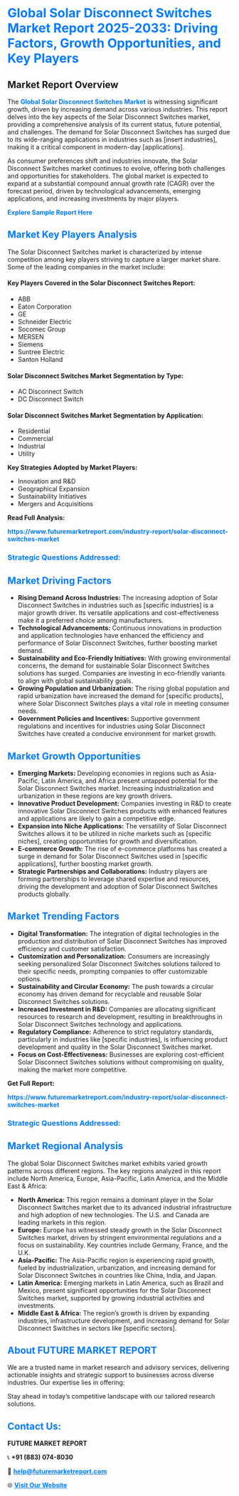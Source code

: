<h1 style="color: #007BFF;">Global Solar Disconnect Switches Market Report 2025-2033: Driving Factors, Growth Opportunities, and Key Players</h1>

<section id="overview">
<h2>Market Report Overview</h2>
<p>The <a href="https://www.futuremarketreport.com/industry-report/solar-disconnect-switches-market" style="color: #007BFF; text-decoration: none;"><strong>Global Solar Disconnect Switches Market</strong></a> is witnessing significant growth, driven by increasing demand across various industries. This report delves into the key aspects of the Solar Disconnect Switches market, providing a comprehensive analysis of its current status, future potential, and challenges. The demand for Solar Disconnect Switches has surged due to its wide-ranging applications in industries such as [insert industries], making it a critical component in modern-day [applications].</p>
<p>As consumer preferences shift and industries innovate, the Solar Disconnect Switches market continues to evolve, offering both challenges and opportunities for stakeholders. The global market is expected to expand at a substantial compound annual growth rate (CAGR) over the forecast period, driven by technological advancements, emerging applications, and increasing investments by major players.</p>
</section>

<section id="overview">
<p><a href="https://www.futuremarketreport.com/request-sample/reportId=91680" style="color: #007BFF; text-decoration: none;"><strong>Explore Sample Report Here</strong></a></p>
</section>

<section id="key-players">
<h2 style="color: #007BFF;">Market Key Players Analysis</h2>
<p>The Solar Disconnect Switches market is characterized by intense competition among key players striving to capture a larger market share. Some of the leading companies in the market include:</p>
<h4>Key Players Covered in the Solar Disconnect Switches Report:</h4>
<ul><li>ABB</li><li>Eaton Corporation</li><li>GE</li><li>Schneider Electric</li><li>Socomec Group</li><li>MERSEN</li><li>Siemens</li><li>Suntree Electric</li><li>Santon Holland</li></ul>
<h4>Solar Disconnect Switches Market Segmentation by Type:</h4>
<ul><li>AC Disconnect Switch</li><li>DC Disconnect Switch</li></ul>

<h4>Solar Disconnect Switches Market Segmentation by Application:</h4>
<ul><li>Residential</li><li>Commercial</li><li>Industrial</li><li>Utility</li></ul>
<p><strong>Key Strategies Adopted by Market Players:</strong></p>
<ul>
<li>Innovation and R&D</li>
<li>Geographical Expansion</li>
<li>Sustainability Initiatives</li>
<li>Mergers and Acquisitions</li>
</ul>
</section>

<section>
<p><strong>Read Full Analysis: </strong></p><a href="https://www.futuremarketreport.com/industry-report/solar-disconnect-switches-market" style="color: #007BFF; text-decoration: none;"><strong>https://www.futuremarketreport.com/industry-report/solar-disconnect-switches-market</strong></a>
<h3 style="color: #007BFF;">Strategic Questions Addressed:</h3>
</section>

<section id="driving-factors">
<h2 style="color: #007BFF;">Market Driving Factors</h2>
<ul>
<li><strong>Rising Demand Across Industries:</strong> The increasing adoption of Solar Disconnect Switches in industries such as [specific industries] is a major growth driver. Its versatile applications and cost-effectiveness make it a preferred choice among manufacturers.</li>
<li><strong>Technological Advancements:</strong> Continuous innovations in production and application technologies have enhanced the efficiency and performance of Solar Disconnect Switches, further boosting market demand.</li>
<li><strong>Sustainability and Eco-Friendly Initiatives:</strong> With growing environmental concerns, the demand for sustainable Solar Disconnect Switches solutions has surged. Companies are investing in eco-friendly variants to align with global sustainability goals.</li>
<li><strong>Growing Population and Urbanization:</strong> The rising global population and rapid urbanization have increased the demand for [specific products], where Solar Disconnect Switches plays a vital role in meeting consumer needs.</li>
<li><strong>Government Policies and Incentives:</strong> Supportive government regulations and incentives for industries using Solar Disconnect Switches have created a conducive environment for market growth.</li>
</ul>
</section>

<section id="growth-opportunities">
<h2 style="color: #007BFF;">Market Growth Opportunities</h2>
<ul>
<li><strong>Emerging Markets:</strong> Developing economies in regions such as Asia-Pacific, Latin America, and Africa present untapped potential for the Solar Disconnect Switches market. Increasing industrialization and urbanization in these regions are key growth drivers.</li>
<li><strong>Innovative Product Development:</strong> Companies investing in R&D to create innovative Solar Disconnect Switches products with enhanced features and applications are likely to gain a competitive edge.</li>
<li><strong>Expansion into Niche Applications:</strong> The versatility of Solar Disconnect Switches allows it to be utilized in niche markets such as [specific niches], creating opportunities for growth and diversification.</li>
<li><strong>E-commerce Growth:</strong> The rise of e-commerce platforms has created a surge in demand for Solar Disconnect Switches used in [specific applications], further boosting market growth.</li>
<li><strong>Strategic Partnerships and Collaborations:</strong> Industry players are forming partnerships to leverage shared expertise and resources, driving the development and adoption of Solar Disconnect Switches products globally.</li>
</ul>
</section>

<section id="trending-factors">
<h2 style="color: #007BFF;">Market Trending Factors</h2>
<ul>
<li><strong>Digital Transformation:</strong> The integration of digital technologies in the production and distribution of Solar Disconnect Switches has improved efficiency and customer satisfaction.</li>
<li><strong>Customization and Personalization:</strong> Consumers are increasingly seeking personalized Solar Disconnect Switches solutions tailored to their specific needs, prompting companies to offer customizable options.</li>
<li><strong>Sustainability and Circular Economy:</strong> The push towards a circular economy has driven demand for recyclable and reusable Solar Disconnect Switches solutions.</li>
<li><strong>Increased Investment in R&D:</strong> Companies are allocating significant resources to research and development, resulting in breakthroughs in Solar Disconnect Switches technology and applications.</li>
<li><strong>Regulatory Compliance:</strong> Adherence to strict regulatory standards, particularly in industries like [specific industries], is influencing product development and quality in the Solar Disconnect Switches market.</li>
<li><strong>Focus on Cost-Effectiveness:</strong> Businesses are exploring cost-efficient Solar Disconnect Switches solutions without compromising on quality, making the market more competitive.</li>
</ul>
</section>

<section>
<p><strong>Get Full Report: </strong></p><a href="https://www.futuremarketreport.com/industry-report/solar-disconnect-switches-market" style="color: #007BFF; text-decoration: none;"><strong>https://www.futuremarketreport.com/industry-report/solar-disconnect-switches-market</strong></a>
<h3 style="color: #007BFF;">Strategic Questions Addressed:</h3>
</section>


<section id="regional-analysis">
<h2 style="color: #007BFF;">Market Regional Analysis</h2>
<p>The global Solar Disconnect Switches market exhibits varied growth patterns across different regions. The key regions analyzed in this report include North America, Europe, Asia-Pacific, Latin America, and the Middle East & Africa:</p>
<ul>
<li><strong>North America:</strong> This region remains a dominant player in the Solar Disconnect Switches market due to its advanced industrial infrastructure and high adoption of new technologies. The U.S. and Canada are leading markets in this region.</li>
<li><strong>Europe:</strong> Europe has witnessed steady growth in the Solar Disconnect Switches market, driven by stringent environmental regulations and a focus on sustainability. Key countries include Germany, France, and the U.K.</li>
<li><strong>Asia-Pacific:</strong> The Asia-Pacific region is experiencing rapid growth, fueled by industrialization, urbanization, and increasing demand for Solar Disconnect Switches in countries like China, India, and Japan.</li>
<li><strong>Latin America:</strong> Emerging markets in Latin America, such as Brazil and Mexico, present significant opportunities for the Solar Disconnect Switches market, supported by growing industrial activities and investments.</li>
<li><strong>Middle East & Africa:</strong> The region’s growth is driven by expanding industries, infrastructure development, and increasing demand for Solar Disconnect Switches in sectors like [specific sectors].</li>
</ul>
</section>

<footer>
<h2 style="color: #007BFF;">About FUTURE MARKET REPORT</h2>
<p>We are a trusted name in market research and advisory services, delivering actionable insights and strategic support to businesses across diverse industries. Our expertise lies in offering:</p>

<p>Stay ahead in today’s competitive landscape with our tailored research solutions.</p>

<h2 style="color: #007BFF;">Contact Us:</h2>
<p><strong>FUTURE MARKET REPORT</strong></p>
<p>📞 <strong>+91 (883) 074-8030</strong></p>
<p>📧 <strong><a href="mailto:help@futuremarketreport.com" style="color: #007BFF;">help@futuremarketreport.com</a></strong></p>
<p>🌐 <strong><a href="https://www.futuremarketreport.com/" style="color: #007BFF;">Visit Our Website</a></strong></p>
</footer>